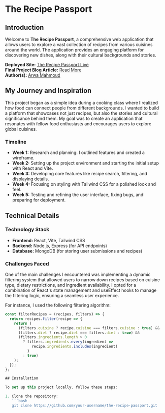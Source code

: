 # The Recipe Passport

## Introduction
Welcome to **The Recipe Passport**, a comprehensive web application that allows users to explore a vast collection of recipes from various cuisines around the world. The application provides an engaging platform for discovering new dishes, along with their cultural backgrounds and stories.

**Deployed Site:** [The Recipe Passport Live](http://127.0.0.1:5173/)  
**Final Project Blog Article:** [Read More](https://your-blog-article-link.com)  
**Author(s):** [Arwa Mahmoud](www.linkedin.com/in/arwa-mahmoud-084516203)

## My Journey and Inspiration
This project began as a simple idea during a cooking class where I realized how food can connect people from different backgrounds. I wanted to build a platform that showcases not just recipes, but also the stories and cultural significance behind them. My goal was to create an application that resonates with fellow food enthusiasts and encourages users to explore global cuisines.

### Timeline
- **Week 1:** Research and planning. I outlined features and created a wireframe.
- **Week 2:** Setting up the project environment and starting the initial setup with React and Vite.
- **Week 3:** Developing core features like recipe search, filtering, and displaying details.
- **Week 4:** Focusing on styling with Tailwind CSS for a polished look and feel.
- **Week 5:** Testing and refining the user interface, fixing bugs, and preparing for deployment.

## Technical Details
### Technology Stack
- **Frontend:** React, Vite, Tailwind CSS
- **Backend:** Node.js, Express (for API endpoints)
- **Database:** MongoDB (for storing user submissions and recipes)

### Challenges Faced
One of the main challenges I encountered was implementing a dynamic filtering system that allowed users to narrow down recipes based on cuisine type, dietary restrictions, and ingredient availability. I opted for a combination of React's state management and useEffect hooks to manage the filtering logic, ensuring a seamless user experience.

For instance, I used the following filtering algorithm:

```javascript
const filterRecipes = (recipes, filters) => {
  return recipes.filter(recipe => {
    return (
      (filters.cuisine ? recipe.cuisine === filters.cuisine : true) &&
      (filters.diet ? recipe.diet === filters.diet : true) &&
      (filters.ingredients.length > 0
        ? filters.ingredients.every(ingredient =>
            recipe.ingredients.includes(ingredient)
          )
        : true)
    );
  });
};

## Installation

To set up this project locally, follow these steps:

1. Clone the repository:
   ```bash
   git clone https://github.com/your-username/the-recipe-passport.git
